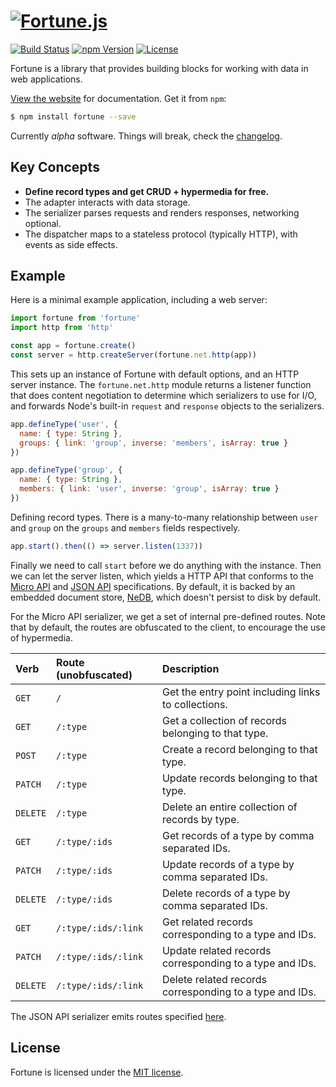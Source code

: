 # [![Fortune.js](https://fortunejs.github.io/fortune/assets/fortune_logo.svg)](http://fortunejs.com)

[![Build Status](https://img.shields.io/travis/fortunejs/fortune/master.svg?style=flat-square)](https://travis-ci.org/fortunejs/fortune)
[![npm Version](https://img.shields.io/npm/v/fortune.svg?style=flat-square)](https://www.npmjs.com/package/fortune)
[![License](https://img.shields.io/npm/l/fortune.svg?style=flat-square)](https://raw.githubusercontent.com/fortunejs/fortune/master/LICENSE)

Fortune is a library that provides building blocks for working with data in web applications.

[View the website](http://fortunejs.com) for documentation. Get it from `npm`:

```sh
$ npm install fortune --save
```

Currently *alpha* software. Things will break, check the [changelog](http://fortunejs.com/changelog/).


## Key Concepts

- **Define record types and get CRUD + hypermedia for free.**
- The adapter interacts with data storage.
- The serializer parses requests and renders responses, networking optional.
- The dispatcher maps to a stateless protocol (typically HTTP), with events as side effects.


## Example

Here is a minimal example application, including a web server:

```js
import fortune from 'fortune'
import http from 'http'

const app = fortune.create()
const server = http.createServer(fortune.net.http(app))
```

This sets up an instance of Fortune with default options, and an HTTP server instance. The `fortune.net.http` module returns a listener function that does content negotiation to determine which serializers to use for I/O, and forwards Node's built-in `request` and `response` objects to the serializers.

```js
app.defineType('user', {
  name: { type: String },
  groups: { link: 'group', inverse: 'members', isArray: true }
})

app.defineType('group', {
  name: { type: String },
  members: { link: 'user', inverse: 'group', isArray: true }
})
```

Defining record types. There is a many-to-many relationship between `user` and `group` on the `groups` and `members` fields respectively.

```js
app.start().then(() => server.listen(1337))
```

Finally we need to call `start` before we do anything with the instance. Then we can let the server listen, which yields a HTTP API that conforms to the [Micro API](http://micro-api.org) and [JSON API](http://jsonapi.org) specifications. By default, it is backed by an embedded document store, [NeDB](https://github.com/louischatriot/nedb), which doesn't persist to disk by default.

For the Micro API serializer, we get a set of internal pre-defined routes. Note that by default, the routes are obfuscated to the client, to encourage the use of hypermedia.

| Verb     | Route (unobfuscated)  | Description                                                   |
|:---------|:----------------------|:--------------------------------------------------------------|
| `GET`    | `/`                   | Get the entry point including links to collections.           |
| `GET`    | `/:type`              | Get a collection of records belonging to that type.           |
| `POST`   | `/:type`              | Create a record belonging to that type.                       |
| `PATCH`  | `/:type`              | Update records belonging to that type.                        |
| `DELETE` | `/:type`              | Delete an entire collection of records by type.               |
| `GET`    | `/:type/:ids`         | Get records of a type by comma separated IDs.                 |
| `PATCH`  | `/:type/:ids`         | Update records of a type by comma separated IDs.              |
| `DELETE` | `/:type/:ids`         | Delete records of a type by comma separated IDs.              |
| `GET`    | `/:type/:ids/:link`   | Get related records corresponding to a type and IDs.          |
| `PATCH`  | `/:type/:ids/:link`   | Update related records corresponding to a type and IDs.       |
| `DELETE` | `/:type/:ids/:link`   | Delete related records corresponding to a type and IDs.       |

The JSON API serializer emits routes specified [here](http://jsonapi.org/recommendations/).


## License

Fortune is licensed under the [MIT license](https://raw.githubusercontent.com/fortunejs/fortune/master/LICENSE).
